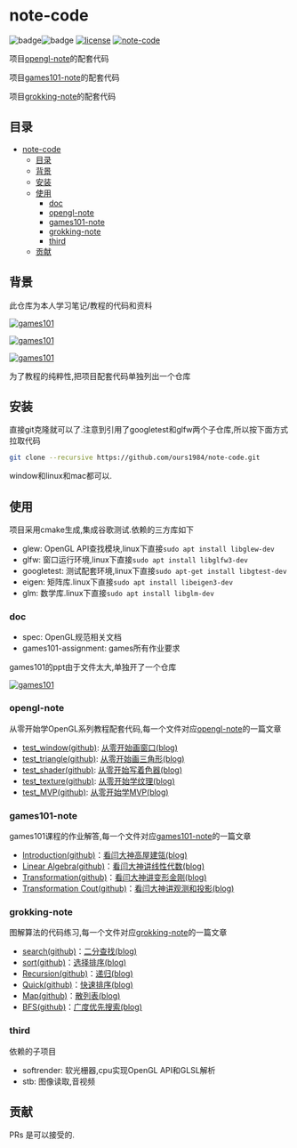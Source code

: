 # note-code

![badge](https://img.shields.io/badge/-GTest-yellow?style=flat&logo=google)![badge](https://img.shields.io/badge/-glfw-orij?style=flat&logo=woo)
[![license](https://img.shields.io/github/license/ours1984/note-code.svg)](LICENSE)
[![note-code](https://img.shields.io/badge/opengl-code-brightgreen.svg?style=flat-square)](https://github.com/ours1984/note-code)

项目[opengl-note](https://github.com/ours1984/opengl-note)的配套代码

项目[games101-note](https://github.com/ours1984/games101-note)的配套代码

项目[grokking-note](https://github.com/ours1984/grokking-note)的配套代码

## 目录

- [note-code](#note-code)
  - [目录](#目录)
  - [背景](#背景)
  - [安装](#安装)
  - [使用](#使用)
    - [doc](#doc)
    - [opengl-note](#opengl-note)
    - [games101-note](#games101-note)
    - [grokking-note](#grokking-note)
    - [third](#third)
  - [贡献](#贡献)

## 背景

此仓库为本人学习笔记/教程的代码和资料

[![games101](https://github-readme-stats.vercel.app/api/pin/?username=ours1984&repo=opengl-note&show_owner)](https://github.com/ours1984/opengl-note)

[![games101](https://github-readme-stats.vercel.app/api/pin/?username=ours1984&repo=games101-note&show_owner)](https://github.com/ours1984/games101-note)

[![games101](https://github-readme-stats.vercel.app/api/pin/?username=ours1984&repo=grokking-note&show_owner)](https://github.com/ours1984/grokking-note)

为了教程的纯粹性,把项目配套代码单独列出一个仓库

## 安装

直接git克隆就可以了.注意到引用了googletest和glfw两个子仓库,所以按下面方式拉取代码

```bash
git clone --recursive https://github.com/ours1984/note-code.git 
```

window和linux和mac都可以.

## 使用

项目采用cmake生成,集成谷歌测试.依赖的三方库如下

- glew: OpenGL API查找模块,linux下直接`sudo apt install libglew-dev`
- glfw: 窗口运行环境,linux下直接`sudo apt install libglfw3-dev`
- googletest: 测试配套环境,linux下直接`sudo apt-get install libgtest-dev`
- eigen: 矩阵库.linux下直接`sudo apt install libeigen3-dev`
- glm: 数学库.linux下直接`sudo apt install libglm-dev`

### doc

- spec:  OpenGL规范相关文档
- games101-assignment: games所有作业要求

games101的ppt由于文件太大,单独开了一个仓库

[![games101](https://github-readme-stats.vercel.app/api/pin/?username=ours1984&repo=games101-ppt&show_owner)](https://github.com/ours1984/games101-ppt)

### opengl-note

从零开始学OpenGL系列教程配套代码,每一个文件对应[opengl-note](https://github.com/ours1984/opengl-note)的一篇文章

- [test_window(github)](opengl-note/test_window.cpp): [从零开始画窗口(blog)](https://blog.ours1984.top/posts/opengl-window/)
- [test_triangle(github)](opengl-note/test_triangle.cpp): [从零开始画三角形(blog)](https://blog.ours1984.top/posts/opengl-triangle/)
- [test_shader(github)](opengl-note/test_shader.cpp): [从零开始写着色器(blog)](https://blog.ours1984.top/posts/opengl-shader/)
- [test_texture(github)](opengl-note/test_texture.cpp): [从零开始学纹理(blog)](https://blog.ours1984.top/posts/opengl-texture/)
- [test_MVP(github)](opengl-note/test_camera.cpp): [从零开始学MVP(blog)](https://blog.ours1984.top/posts/opengl-camera/)

### games101-note

games101课程的作业解答,每一个文件对应[games101-note](https://github.com/ours1984/games101-note)的一篇文章

- [Introduction(github)](games101-note/games101-01.md)：[看闫大神高屋建瓴(blog)](https://blog.ours1984.top/posts/games101-01/)
- [Linear Algebra(github)](games101-note/games101-02.md)：[看闫大神讲线性代数(blog)](https://blog.ours1984.top/posts/games101-02/)
- [Transformation(github)](games101-note/games101-03.md)：[看闫大神讲变形金刚(blog)](https://blog.ours1984.top/posts/games101-03/)
- [Transformation Cout(github)](games101-note/games101-04.md)：[看闫大神讲观测和投影(blog)](https://blog.ours1984.top/posts/games101-04/)

### grokking-note

图解算法的代码练习,每一个文件对应[grokking-note](https://github.com/ours1984/grokking-note)的一篇文章

- [search(github)](grokking-note/introduction.cpp)：[二分查找(blog)](https://blog.ours1984.top/posts/grokking-introduction/)
- [sort(github)](grokking-note/sort.cpp)：[选择排序(blog)](https://blog.ours1984.top/posts/grokking-select/)
- [Recursion(github)](grokking-note/graph.md)：[递归(blog)](https://blog.ours1984.top/posts/grokking-recursion/)
- [Quick(github)](grokking-note/sort.cpp)：[快速排序(blog)](https://blog.ours1984.top/posts/grokking-quick/)
- [Map(github)](grokking-note/grokking-map.md)：[散列表(blog)](https://blog.ours1984.top/posts/grokking-map/)
- [BFS(github)](grokking-note/testgraph.cpp)：[广度优先搜索(blog)](https://blog.ours1984.top/posts/grokking-bfs/)

### third

依赖的子项目

- softrender: 软光栅器,cpu实现OpenGL API和GLSL解析
- stb: 图像读取,音视频

## 贡献

PRs 是可以接受的.
